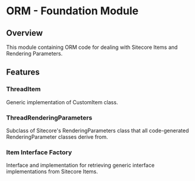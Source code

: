 # ORM - Foundation Module

## Overview

This module containing ORM code for dealing with Sitecore Items and Rendering Parameters.  

## Features

### ThreadItem

Generic implementation of CustomItem class.

### ThreadRenderingParameters

Subclass of Sitecore's RenderingParameters class that all code-generated RenderingParameter classes derive from.

### Item Interface Factory

Interface and implementation for retrieving generic interface implementations from Sitecore Items.